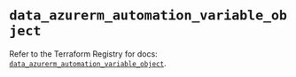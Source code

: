 # `data_azurerm_automation_variable_object`

Refer to the Terraform Registry for docs: [`data_azurerm_automation_variable_object`](https://registry.terraform.io/providers/hashicorp/azurerm/4.18.0/docs/data-sources/automation_variable_object).
